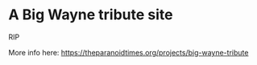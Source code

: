 # A Big Wayne tribute site

RIP

More info here: https://theparanoidtimes.org/projects/big-wayne-tribute
